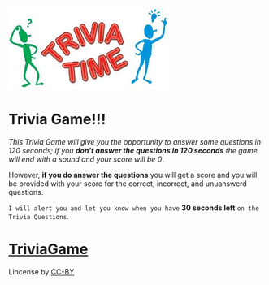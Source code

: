 <a href="https://fpinder.github.io/TriviaGame/"><img src="https://github.com/fpinder/TriviaGame/blob/master/assets/images/Trivia.jpg" alt="Trivia Game"></a>

# Trivia Game!!!


*This Trivia Game will give you the opportunity to answer some questions in 120 seconds; if you **don't answer the questions in 120 seconds** the game will end with a sound and your score will be 0*. 

However, **if you do answer the questions** you will get a score and you will be provided with your score for the correct, incorrect, and unuanswerd questions.

`I will alert you and let you know when you have` **30 seconds left** `on the Trivia Questions`.

# <a href="https://fpinder.github.io/TriviaGame/" rel="nofollow">TriviaGame</a>

Lincense by <a href="https://creativecommons.org/licenses/by/3.0/" rel="nofollow">CC-BY</a>

